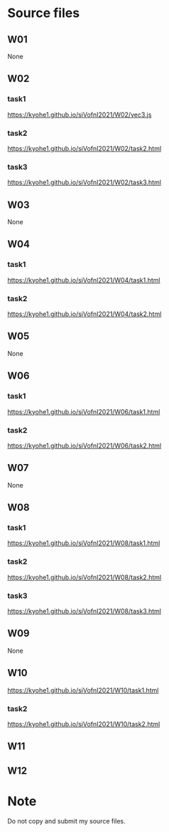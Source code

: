 # Source files
## W01

None

## W02

### task1
<a href="https://kyohe1.github.io/siVofnI2021/W02/vec3.js">https://kyohe1.github.io/siVofnI2021/W02/vec3.js<a>

### task2
<a href="https://kyohe1.github.io/siVofnI2021/W02/task2.html">https://kyohe1.github.io/siVofnI2021/W02/task2.html<a>

### task3
<a href="https://kyohe1.github.io/siVofnI2021/W02/task3.html">https://kyohe1.github.io/siVofnI2021/W02/task3.html<a>


## W03

None

## W04

### task1
<a href="https://kyohe1.github.io/siVofnI2021/W04/task1.html">https://kyohe1.github.io/siVofnI2021/W04/task1.html<a>

### task2
<a href="https://kyohe1.github.io/siVofnI2021/W04/task2.html">https://kyohe1.github.io/siVofnI2021/W04/task2.html<a>
  
  
## W05

None

## W06

### task1
<a href="https://kyohe1.github.io/siVofnI2021/W06/task1.html">https://kyohe1.github.io/siVofnI2021/W06/task1.html<a>

### task2
<a href="https://kyohe1.github.io/siVofnI2021/W06/task2.html">https://kyohe1.github.io/siVofnI2021/W06/task2.html<a>
  
  
## W07

None


## W08

### task1
<a href="https://kyohe1.github.io/siVofnI2021/W08/task1.html">https://kyohe1.github.io/siVofnI2021/W08/task1.html<a>

### task2
<a href="https://kyohe1.github.io/siVofnI2021/W08/task2.html">https://kyohe1.github.io/siVofnI2021/W08/task2.html<a>

### task3
<a href="https://kyohe1.github.io/siVofnI2021/W08/task3.html">https://kyohe1.github.io/siVofnI2021/W08/task3.html<a>
  

## W09
  
None

## W10
<a href="https://kyohe1.github.io/siVofnI2021/W10/task1.html">https://kyohe1.github.io/siVofnI2021/W10/task1.html<a>

### task2
<a href="https://kyohe1.github.io/siVofnI2021/W10/task2.html">https://kyohe1.github.io/siVofnI2021/W10/task2.html<a>

  
## W11


## W12


# Note

Do not copy and submit my source files.

